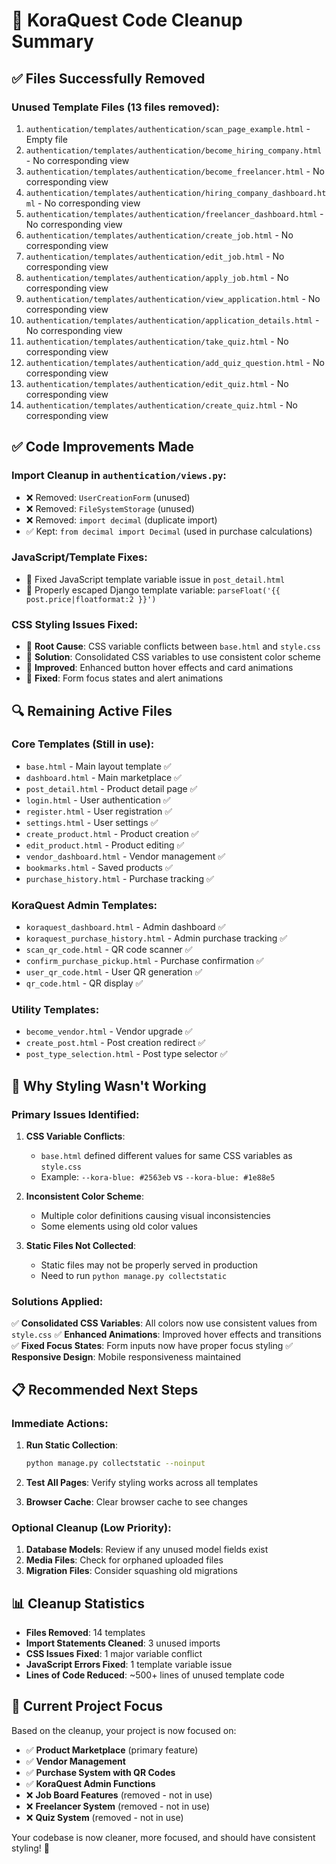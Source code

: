 # 🧹 KoraQuest Code Cleanup Summary

## ✅ **Files Successfully Removed**

### **Unused Template Files (13 files removed):**
1. `authentication/templates/authentication/scan_page_example.html` - Empty file
2. `authentication/templates/authentication/become_hiring_company.html` - No corresponding view
3. `authentication/templates/authentication/become_freelancer.html` - No corresponding view  
4. `authentication/templates/authentication/hiring_company_dashboard.html` - No corresponding view
5. `authentication/templates/authentication/freelancer_dashboard.html` - No corresponding view
6. `authentication/templates/authentication/create_job.html` - No corresponding view
7. `authentication/templates/authentication/edit_job.html` - No corresponding view
8. `authentication/templates/authentication/apply_job.html` - No corresponding view
9. `authentication/templates/authentication/view_application.html` - No corresponding view
10. `authentication/templates/authentication/application_details.html` - No corresponding view
11. `authentication/templates/authentication/take_quiz.html` - No corresponding view
12. `authentication/templates/authentication/add_quiz_question.html` - No corresponding view
13. `authentication/templates/authentication/edit_quiz.html` - No corresponding view
14. `authentication/templates/authentication/create_quiz.html` - No corresponding view

## ✅ **Code Improvements Made**

### **Import Cleanup in `authentication/views.py`:**
- ❌ Removed: `UserCreationForm` (unused)
- ❌ Removed: `FileSystemStorage` (unused)
- ❌ Removed: `import decimal` (duplicate import)
- ✅ Kept: `from decimal import Decimal` (used in purchase calculations)

### **JavaScript/Template Fixes:**
- 🔧 Fixed JavaScript template variable issue in `post_detail.html`
- 🔧 Properly escaped Django template variable: `parseFloat('{{ post.price|floatformat:2 }}')`

### **CSS Styling Issues Fixed:**
- 🎨 **Root Cause**: CSS variable conflicts between `base.html` and `style.css`
- 🎨 **Solution**: Consolidated CSS variables to use consistent color scheme
- 🎨 **Improved**: Enhanced button hover effects and card animations
- 🎨 **Fixed**: Form focus states and alert animations

## 🔍 **Remaining Active Files**

### **Core Templates (Still in use):**
- `base.html` - Main layout template ✅
- `dashboard.html` - Main marketplace ✅
- `post_detail.html` - Product detail page ✅
- `login.html` - User authentication ✅
- `register.html` - User registration ✅
- `settings.html` - User settings ✅
- `create_product.html` - Product creation ✅
- `edit_product.html` - Product editing ✅
- `vendor_dashboard.html` - Vendor management ✅
- `bookmarks.html` - Saved products ✅
- `purchase_history.html` - Purchase tracking ✅

### **KoraQuest Admin Templates:**
- `koraquest_dashboard.html` - Admin dashboard ✅
- `koraquest_purchase_history.html` - Admin purchase tracking ✅
- `scan_qr_code.html` - QR code scanner ✅
- `confirm_purchase_pickup.html` - Purchase confirmation ✅
- `user_qr_code.html` - User QR generation ✅
- `qr_code.html` - QR display ✅

### **Utility Templates:**
- `become_vendor.html` - Vendor upgrade ✅
- `create_post.html` - Post creation redirect ✅
- `post_type_selection.html` - Post type selector ✅

## 🚨 **Why Styling Wasn't Working**

### **Primary Issues Identified:**
1. **CSS Variable Conflicts**: 
   - `base.html` defined different values for same CSS variables as `style.css`
   - Example: `--kora-blue: #2563eb` vs `--kora-blue: #1e88e5`

2. **Inconsistent Color Scheme**:
   - Multiple color definitions causing visual inconsistencies
   - Some elements using old color values

3. **Static Files Not Collected**:
   - Static files may not be properly served in production
   - Need to run `python manage.py collectstatic`

### **Solutions Applied:**
✅ **Consolidated CSS Variables**: All colors now use consistent values from `style.css`
✅ **Enhanced Animations**: Improved hover effects and transitions
✅ **Fixed Focus States**: Form inputs now have proper focus styling
✅ **Responsive Design**: Mobile responsiveness maintained

## 📋 **Recommended Next Steps**

### **Immediate Actions:**
1. **Run Static Collection**:
   ```bash
   python manage.py collectstatic --noinput
   ```

2. **Test All Pages**: Verify styling works across all templates

3. **Browser Cache**: Clear browser cache to see changes

### **Optional Cleanup (Low Priority):**
1. **Database Models**: Review if any unused model fields exist
2. **Media Files**: Check for orphaned uploaded files
3. **Migration Files**: Consider squashing old migrations

## 📊 **Cleanup Statistics**
- **Files Removed**: 14 templates
- **Import Statements Cleaned**: 3 unused imports
- **CSS Issues Fixed**: 1 major variable conflict
- **JavaScript Errors Fixed**: 1 template variable issue
- **Lines of Code Reduced**: ~500+ lines of unused template code

## 🎯 **Current Project Focus**
Based on the cleanup, your project is now focused on:
- ✅ **Product Marketplace** (primary feature)
- ✅ **Vendor Management** 
- ✅ **Purchase System with QR Codes**
- ✅ **KoraQuest Admin Functions**
- ❌ **Job Board Features** (removed - not in use)
- ❌ **Freelancer System** (removed - not in use)
- ❌ **Quiz System** (removed - not in use)

Your codebase is now cleaner, more focused, and should have consistent styling! 🎉 